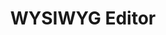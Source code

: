 ---
title: WYSIWYG Editor
description: Narrative's WYSIWYG Editor allows you to easily create and manage your data collaboration requests with your partners.  Instead of writing code, get stuff done.
---